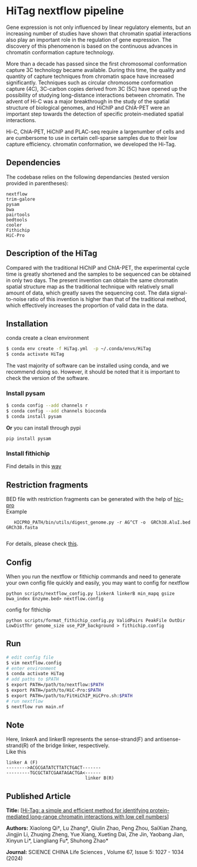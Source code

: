 # HiTag nextflow pipeline

Gene expression is not only influenced by linear regulatory elements, but an increasing number of studies have shown that chromatin spatial interactions also play an important role in the regulation of gene expression. The discovery of this phenomenon is based on the continuous advances in chromatin conformation capture technology.

More than a decade has passed since the first chromosomal conformation capture 3C technology became available. During this time, the quality and quantity of capture techniques from chromatin space have increased significantly. Techniques such as circular chromosome conformation capture (4C), 3C-carbon copies derived from 3C (5C) have opened up the possibility of studying long-distance interactions between chromatin. The advent of Hi-C was a major breakthrough in the study of the spatial structure of biological genomes, and HiChIP and ChIA-PET were an important step towards the detection of specific protein-mediated spatial interactions. 

Hi-C, ChIA-PET, HiChIP and PLAC-seq require a largenumber of cells and are cumbersome to use in certain cell-sparse samples due to their low capture efficiency. chromatin conformation, we developed the Hi-Tag.
## Dependencies

The codebase relies on the following dependancies (tested version provided in 
parentheses):

```
nextflow
trim-galore
pysam
bwa
pairtools
bedtools
cooler
Fithichip
HiC-Pro

```

## Description of the HiTag

Compared with the traditional HiChIP and ChIA-PET, the experimental cycle time is greatly shortened and the samples to be sequenced can be obtained in only two days. The present invention can obtain the same chromatin spatial structure map as the traditional technique with relatively small amount of data, which greatly saves the sequencing cost. The data signal-to-noise ratio of this invention is higher than that of the traditional method, which effectively increases the proportion of valid data in the data.


## Installation

conda create a clean environment

```bash
$ conda env create -f HiTag.yml  -p ~/.conda/envs/HiTag
$ conda activate HiTag
```
The vast majority of software can be installed using conda, and we recommend doing so. However, it should be noted that it is important to check the version of the software.
### Install pysam

```bash
$ conda config --add channels r
$ conda config --add channels bioconda
$ conda install pysam
```
**Or** you can install through pypi
```
pip install pysam
```

### Install fithichip
Find details in this [way](https://ay-lab.github.io/FitHiChIP/usage/installation.html)

## Restriction fragments
BED file with restriction fragments can be generated with the help of [hic-pro](https://github.com/nservant/HiC-Pro)\
Example
```
   HICPRO_PATH/bin/utils/digest_genome.py -r AG^CT -o  GRCh38.AluI.bed  GRCh38.fasta
   
```
For details, please check [this](https://github.com/nservant/HiC-Pro/blob/master/doc/UTILS.md).
## Config
When you run the nextflow or fithichip commands and need to generate your own config file quickly and easily, you may want to
config for nextflow
```
python scripts/nextflow_config.py linkerA linkerB min_mapq gsize bwa_index Enzyme.bed> nextflow.config
```
config for fithichip
```
python scripts/format_fithichip_config.py ValidPairs PeakFile OutDir LowDistThr genome_size use_P2P_background > fithichip.config
```

## Run

```bash
# edit config file
$ vim nextflow.config
# enter environment
$ conda activate HiTag
# add paths to $PATH
$ export PATH=/path/to/nextflow:$PATH
$ export PATH=/path/to/HiC-Pro:$PATH
$ export PATH=/path/to/FitHiChIP_HiCPro.sh:$PATH
# run nextflow
$ nextflow run main.nf
```
## Note
Here, linkerA and linkerB represents the sense-strand(F) and antisense-strand(R) of the bridge linker, respectively.\
Like this
```
linker A (F)
-------->ACGCGATATCTTATCTGACT-------
---------TGCGCTATCGAATAGACTGA<------
                              linker B(R)
```

## Published Article

**Title:** [[Hi-Tag: a simple and efficient method for identifying protein-mediated long-range chromatin interactions with low cell numbers](https://doi.org/10.1007/s11427-023-2441-0)]

**Authors:** Xiaolong Qi†, Lu Zhang†, Qiulin Zhao, Peng Zhou, SaiXian Zhang, Jingjin Li, Zhuqing Zheng, Yue Xiang, Xueting Dai, Zhe Jin, Yaobang Jian, Xinyun Li*, Liangliang Fu*, Shuhong Zhao*

**Journal:** SCIENCE CHINA Life Sciences , Volume 67, Issue 5: 1027 - 1034 (2024) 
